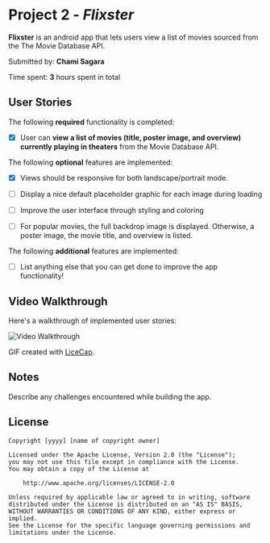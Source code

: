# Project 2 - *Flixster*

**Flixster** is an android app that lets users view a list of movies sourced from the The Movie Database API.

Submitted by: **Chami Sagara**

Time spent: **3** hours spent in total

## User Stories

The following **required** functionality is completed:

* [x] User can **view a list of movies (title, poster image, and overview) currently playing in theaters** from the Movie Database API.

The following **optional** features are implemented:

* [x] Views should be responsive for both landscape/portrait mode.
* [ ] Display a nice default placeholder graphic for each image during loading
* [ ] Improve the user interface through styling and coloring
* [ ] For popular movies, the full backdrop image is displayed. Otherwise, a poster image, the movie title, and overview is listed. 


The following **additional** features are implemented:

* [ ] List anything else that you can get done to improve the app functionality!

## Video Walkthrough

Here's a walkthrough of implemented user stories:

<img src='FlixsterWalkthrough.gif' title='Video Walkthrough' width='' alt='Video Walkthrough' />

GIF created with [LiceCap](http://www.cockos.com/licecap/).

## Notes

Describe any challenges encountered while building the app.

## License

    Copyright [yyyy] [name of copyright owner]

    Licensed under the Apache License, Version 2.0 (the "License");
    you may not use this file except in compliance with the License.
    You may obtain a copy of the License at

        http://www.apache.org/licenses/LICENSE-2.0

    Unless required by applicable law or agreed to in writing, software
    distributed under the License is distributed on an "AS IS" BASIS,
    WITHOUT WARRANTIES OR CONDITIONS OF ANY KIND, either express or implied.
    See the License for the specific language governing permissions and
    limitations under the License.
